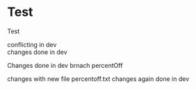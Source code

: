 # Test



Test


conflicting in dev	
changes done in dev


Changes done in dev brnach
percentOff

changes with new file percentoff.txt
changes again done in dev
